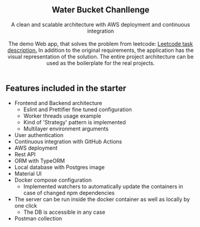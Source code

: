 
## <div align="center"><strong>Water Bucket Chanllenge</strong></div>
<div align="center">A clean and scalable architecture with AWS deployment and continuous integration</div>

<br />

<div align="center">
The demo Web app, that solves the problem from leetcode:
<a href='https://leetcode.com/problems/water-and-jug-problem/'>Leetcode task description.</a>
In addition to the original requirements, the application has the visual representation of the solution. 
The entire project architecture can be used as the boilerplate for the real projects.
</div>

<br />

## Features included in the starter

- Frontend and Backend architecture
  - Eslint and Prettifier fine tuned configuration
  - Worker threads usage example 
  - Kind of 'Strategy' pattern is implemented
  - Multilayer environment arguments
- User authentication
- Continuous integration with GitHub Actions
- AWS deployment
- Rest API
- ORM with TypeORM
- Local database with Postgres image
- Material UI
- Docker compose configuration
  - Implemented watchers to automatically update the containers in case of changed npm dependencies
- The server can be run inside the docker container as well as locally by one click
  - The DB is accessible in any case
- Postman collection
